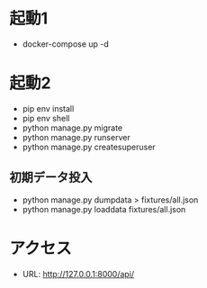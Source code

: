 # 起動1
- docker-compose up -d

# 起動2
- pip env install
- pip env shell
- python manage.py migrate
- python manage.py runserver
- python manage.py createsuperuser

## 初期データ投入
- python manage.py dumpdata > fixtures/all.json
- python manage.py loaddata fixtures/all.json

# アクセス
- URL: http://127.0.0.1:8000/api/